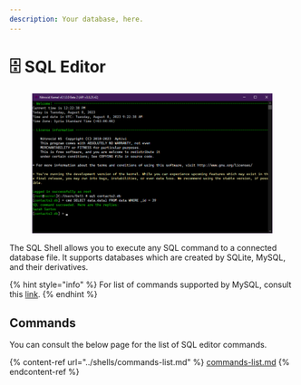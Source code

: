 ```yaml
---
description: Your database, here.
---
```


# 🗄 SQL Editor

<figure><img src="../../../.gitbook/assets/image (19).png" alt=""><figcaption></figcaption></figure>

The SQL Shell allows you to execute any SQL command to a connected database file. It supports databases which are created by SQLite, MySQL, and their derivatives.

{% hint style="info" %}
For list of commands supported by MySQL, consult this [link](https://dev.mysql.com/doc/refman/8.0/en/sql-statements.html).
{% endhint %}

## Commands

You can consult the below page for the list of SQL editor commands.

{% content-ref url="../shells/commands-list.md" %}
[commands-list.md](../shells/commands-list.md)
{% endcontent-ref %}
